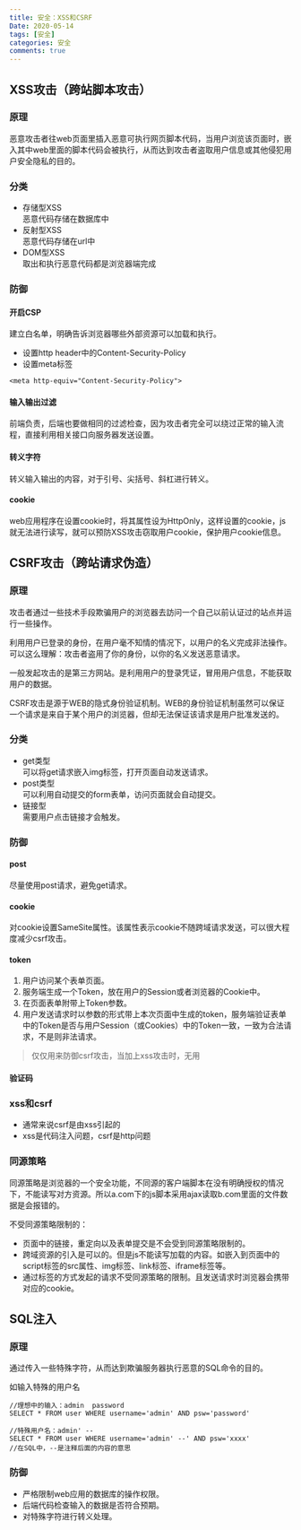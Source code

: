 ```yaml
---
title: 安全：XSS和CSRF
Date: 2020-05-14
tags: [安全]
categories: 安全
comments: true
---
```


## XSS攻击（跨站脚本攻击）
### 原理
恶意攻击者往web页面里插入恶意可执行网页脚本代码，当用户浏览该页面时，嵌入其中web里面的脚本代码会被执行，从而达到攻击者盗取用户信息或其他侵犯用户安全隐私的目的。
### 分类
- 存储型XSS   
恶意代码存储在数据库中
- 反射型XSS   
恶意代码存储在url中
- DOM型XSS   
取出和执行恶意代码都是浏览器端完成
### 防御
#### 开启CSP
建立白名单，明确告诉浏览器哪些外部资源可以加载和执行。
- 设置http header中的Content-Security-Policy
- 设置meta标签
```
<meta http-equiv="Content-Security-Policy">
```

#### 输入输出过滤
前端负责，后端也要做相同的过滤检查，因为攻击者完全可以绕过正常的输入流程，直接利用相关接口向服务器发送设置。
#### 转义字符
转义输入输出的内容，对于引号、尖括号、斜杠进行转义。

#### cookie
web应用程序在设置cookie时，将其属性设为HttpOnly，这样设置的cookie，js就无法进行读写，就可以预防XSS攻击窃取用户cookie，保护用户cookie信息。

## CSRF攻击（跨站请求伪造）
### 原理
攻击者通过一些技术手段欺骗用户的浏览器去訪问一个自己以前认证过的站点并运行一些操作。

利用用户已登录的身份，在用户毫不知情的情况下，以用户的名义完成非法操作。可以这么理解：攻击者盗用了你的身份，以你的名义发送恶意请求。

一般发起攻击的是第三方网站。是利用用户的登录凭证，冒用用户信息，不能获取用户的数据。    

CSRF攻击是源于WEB的隐式身份验证机制。WEB的身份验证机制虽然可以保证一个请求是来自于某个用户的浏览器，但却无法保证该请求是用户批准发送的。



### 分类
- get类型  
可以将get请求嵌入img标签，打开页面自动发送请求。
- post类型  
可以利用自动提交的form表单，访问页面就会自动提交。
- 链接型  
需要用户点击链接才会触发。
### 防御
#### post
尽量使用post请求，避免get请求。

#### cookie
对cookie设置SameSite属性。该属性表示cookie不随跨域请求发送，可以很大程度减少csrf攻击。

#### token

1. 用户访问某个表单页面。
2. 服务端生成一个Token，放在用户的Session或者浏览器的Cookie中。
3. 在页面表单附带上Token参数。
4. 用户发送请求时以参数的形式带上本次页面中生成的token，服务端验证表单中的Token是否与用户Session（或Cookies）中的Token一致，一致为合法请求，不是则非法请求。
> 仅仅用来防御csrf攻击，当加上xss攻击时，无用

#### 验证码

### xss和csrf
- 通常来说csrf是由xss引起的
- xss是代码注入问题，csrf是http问题

### 同源策略
同源策略是浏览器的一个安全功能，不同源的客户端脚本在没有明确授权的情况下，不能读写对方资源。所以a.com下的js脚本采用ajax读取b.com里面的文件数据是会报错的。

不受同源策略限制的：
- 页面中的链接，重定向以及表单提交是不会受到同源策略限制的。
- 跨域资源的引入是可以的。但是js不能读写加载的内容。如嵌入到页面中的script标签的src属性、img标签、link标签、iframe标签等。
- 通过标签的方式发起的请求不受同源策略的限制。且发送请求时浏览器会携带对应的cookie。

## SQL注入
### 原理
通过传入一些特殊字符，从而达到欺骗服务器执行恶意的SQL命令的目的。

如输入特殊的用户名

```
//理想中的输入：admin  password
SELECT * FROM user WHERE username='admin' AND psw='password'

//特殊用户名：admin' --
SELECT * FROM user WHERE username='admin' --' AND psw='xxxx'
//在SQL中，--是注释后面的内容的意思
```

### 防御
- 严格限制web应用的数据库的操作权限。
- 后端代码检查输入的数据是否符合预期。
- 对特殊字符进行转义处理。